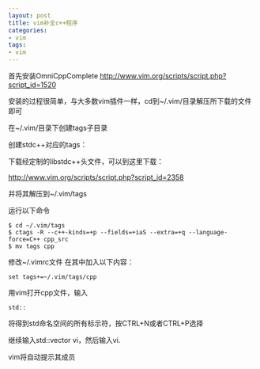 ```yaml
---
layout: post
title: vim补全c++程序
categories:
- vim
tags:
- vim
---
```


首先安装OmniCppComplete
http://www.vim.org/scripts/script.php?script_id=1520

安装的过程很简单，与大多数vim插件一样，cd到~/.vim/目录解压所下载的文件即可

在~/.vim/目录下创建tags子目录

创建stdc++对应的tags：

下载经定制的libstdc++头文件，可以到这里下载：

http://www.vim.org/scripts/script.php?script_id=2358

并将其解压到~/.vim/tags

运行以下命令

    
    
    $ cd ~/.vim/tags
    $ ctags -R --c++-kinds=+p --fields=+iaS --extra=+q --language-force=C++ cpp_src
    $ mv tags cpp
    


修改~/.vimrc文件
在其中加入以下内容：

    
    
    set tags+=~/.vim/tags/cpp


用vim打开cpp文件，输入
	
	std::

将得到std命名空间的所有标示符，按CTRL+N或者CTRL+P选择

继续输入std::vector vi，然后输入vi.

vim将自动提示其成员



